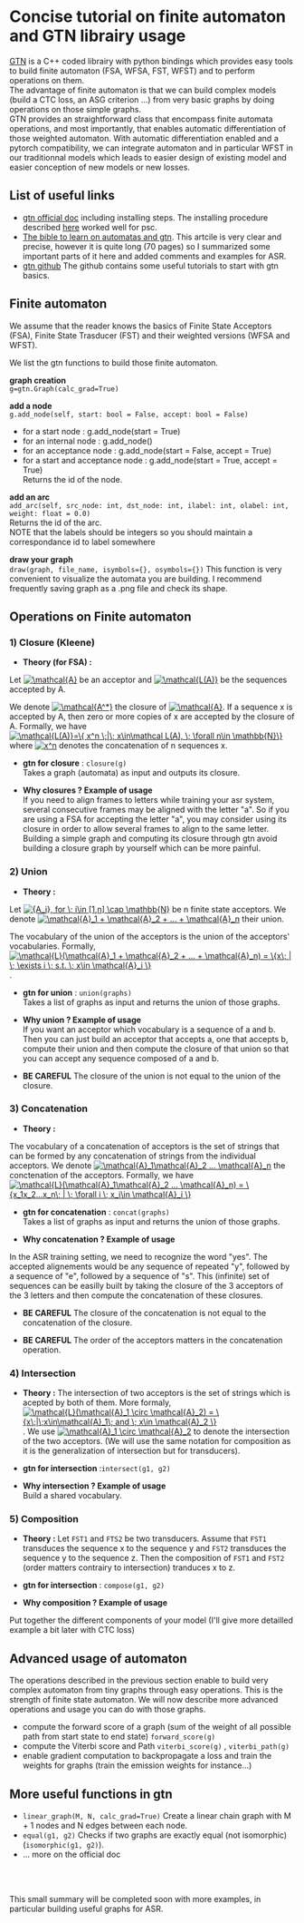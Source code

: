 # Concise tutorial on finite automaton and GTN librairy usage

[GTN](https://github.com/facebookresearch/gtn) is a C++ coded librairy with python bindings which provides easy tools to build finite automaton (FSA, WFSA, FST, WFST) and to perform operations on them. 
<br/> The advantage of finite automaton is that we can build complex models (build a CTC loss, an ASG criterion ...) from very basic graphs by doing operations on those simple graphs.
<br/> GTN provides an straightforward class that encompass finite automata operations, and most importantly, that enables automatic differentiation of those weighted automaton. With automatic differentiation enabled and a pytorch compatibility, we can integrate automaton and in particular WFST in our traditionnal models which leads to easier design of existing model and easier conception of new models or new losses.  <br/>


## List of useful links 
* [gtn official doc](https://gtn.readthedocs.io/en/latest/index.html) including installing steps. The installing procedure described [here](https://gtn.readthedocs.io/en/latest/install.html) worked well for psc.
* [The bible to learn on automatas and gtn](https://awnihannun.com/writing/automata_ml/automata_in_machine_learning.pdf). This artcile is very clear and precise, however it is quite long (70 pages) so I summarized some important parts of it here and added comments and examples for ASR.
* [gtn github](https://github.com/facebookresearch/gtn) The github contains some useful tutorials to start with gtn basics.

## Finite automaton

We assume that the reader knows the basics of Finite State Acceptors (FSA), Finite State Trasducer (FST) and their weighted versions (WFSA and WFST).

We list the gtn functions to build those finite automaton. <br/>

__graph creation__  <br/>
```g=gtn.Graph(calc_grad=True)```

__add a node__  <br/>
```g.add_node(self, start: bool = False, accept: bool = False)``` 

* for a start node : g.add_node(start = True)
* for an internal node : g.add_node()
* for an acceptance node : g.add_node(start = False, accept = True)
* for a start and acceptance node : g.add_node(start = True, accept = True) <br/>
Returns the id of the node.

__add an arc__ <br/>
```add_arc(self, src_node: int, dst_node: int, ilabel: int, olabel: int, weight: float = 0.0)``` <br/>
Returns the id of the arc.<br/>
NOTE that the labels should be integers so you should maintain a correspondance id to label somewhere 

__draw your graph__ <br/>
```draw(graph, file_name, isymbols={}, osymbols={})``` 
This function is very convenient to visualize the automata you are building. I recommend frequently saving graph as a .png file and check its shape.

## Operations on Finite automaton

### 1) Closure (Kleene)

* __Theory (for FSA) :__ <br/>

Let <a href="https://www.codecogs.com/eqnedit.php?latex=\mathcal{A}" target="_blank"><img src="https://latex.codecogs.com/gif.latex?\mathcal{A}" title="\mathcal{A}" /></a> be an acceptor and <a href="https://www.codecogs.com/eqnedit.php?latex=\mathcal{L(A)}" target="_blank"><img src="https://latex.codecogs.com/gif.latex?\mathcal{L(A)}" title="\mathcal{L(A)}" /></a> be the sequences accepted by A. <br/>

We denote <a href="https://www.codecogs.com/eqnedit.php?latex=\mathcal{A^*}" target="_blank"><img src="https://latex.codecogs.com/gif.latex?\mathcal{A^*}" title="\mathcal{A^*}" /></a> the closure of <a href="https://www.codecogs.com/eqnedit.php?latex=\mathcal{A}" target="_blank"><img src="https://latex.codecogs.com/gif.latex?\mathcal{A}" title="\mathcal{A}" /></a>. If a sequence x is accepted by A, then zero or more copies of x are accepted by the closure of A. Formally, we have <a href="https://www.codecogs.com/eqnedit.php?latex=\mathcal{L(A)}=\{&space;x^n&space;\;|\;&space;x\in\mathcal&space;L(A),&space;\;&space;\forall&space;n\in&space;\mathbb{N}\}" target="_blank"><img src="https://latex.codecogs.com/gif.latex?\mathcal{L(A)}=\{&space;x^n&space;\;|\;&space;x\in\mathcal&space;L(A),&space;\;&space;\forall&space;n\in&space;\mathbb{N}\}" title="\mathcal{L(A)}=\{ x^n \;|\; x\in\mathcal L(A), \; \forall n\in \mathbb{N}\}" /></a> where <a href="https://www.codecogs.com/eqnedit.php?latex=x^n" target="_blank"><img src="https://latex.codecogs.com/gif.latex?x^n" title="x^n" /></a> denotes the concatenation of n sequences x.

* __gtn for closure__   : ```closure(g)```  <br/>
Takes a graph (automata) as input and outputs its closure.  <br/>

* __Why closures ? Example of usage__  <br/>
If you need to align frames to letters while training your asr system, several consecutive frames may be aligned with the letter "a". So if you are using a FSA for accepting the letter "a", you may consider using its closure in order to allow several frames to align to the same letter. Building a simple graph and computing its closure through gtn avoid building a closure graph by yourself which can be more painful.


### 2) Union 

* __Theory :__ 

Let <a href="https://www.codecogs.com/eqnedit.php?latex={A_i},&space;for&space;\;&space;i\in&space;[1,n]&space;\cap&space;\mathbb{N}" target="_blank"><img src="https://latex.codecogs.com/gif.latex?{A_i},&space;for&space;\;&space;i\in&space;[1,n]&space;\cap&space;\mathbb{N}" title="{A_i}, for \; i\in [1,n] \cap \mathbb{N}" /></a> be n finite state acceptors. We denote <a href="https://www.codecogs.com/eqnedit.php?latex=\mathcal{A}_1&space;&plus;&space;\mathcal{A}_2&space;&plus;&space;...&space;&plus;&space;\mathcal{A}_n" target="_blank"><img src="https://latex.codecogs.com/gif.latex?\mathcal{A}_1&space;&plus;&space;\mathcal{A}_2&space;&plus;&space;...&space;&plus;&space;\mathcal{A}_n" title="\mathcal{A}_1 + \mathcal{A}_2 + ... + \mathcal{A}_n" /></a> their union.   <br/>

The vocabulary of the union of the acceptors is the union of the acceptors' vocabularies. Formally, <a href="https://www.codecogs.com/eqnedit.php?latex=\mathcal{L}(\mathcal{A}_1&space;&plus;&space;\mathcal{A}_2&space;&plus;&space;...&space;&plus;&space;\mathcal{A}_n)&space;=&space;\{x\;&space;|&space;\;&space;\exists&space;i&space;\;&space;s.t.&space;\;&space;x\in&space;\mathcal{A}_i&space;\}" target="_blank"><img src="https://latex.codecogs.com/gif.latex?\mathcal{L}(\mathcal{A}_1&space;&plus;&space;\mathcal{A}_2&space;&plus;&space;...&space;&plus;&space;\mathcal{A}_n)&space;=&space;\{x\;&space;|&space;\;&space;\exists&space;i&space;\;&space;s.t.&space;\;&space;x\in&space;\mathcal{A}_i&space;\}" title="\mathcal{L}(\mathcal{A}_1 + \mathcal{A}_2 + ... + \mathcal{A}_n) = \{x\; | \; \exists i \; s.t. \; x\in \mathcal{A}_i \}" /></a>. 


* __gtn for union__   : ```union(graphs)``` <br/>
Takes a list of graphs as input and returns the union of those graphs.

* __Why union ? Example of usage__  <br/>
If you want an acceptor which vocabulary is a sequence of a and b. Then you can just build an acceptor that accepts a, one that accepts b, compute their union and then compute the closure of that union so that you can accept any sequence composed of a and b.

* __BE CAREFUL__  The closure of the union is not equal to the union of the closure.

### 3) Concatenation 

* __Theory :__ 

The vocabulary of a concatenation of acceptors is the set of strings that can be formed by any concatenation of strings from the individual acceptors. 
We denote <a href="https://www.codecogs.com/eqnedit.php?latex=\mathcal{A}_1\mathcal{A}_2&space;...&space;\mathcal{A}_n" target="_blank"><img src="https://latex.codecogs.com/gif.latex?\mathcal{A}_1\mathcal{A}_2&space;...&space;\mathcal{A}_n" title="\mathcal{A}_1\mathcal{A}_2 ... \mathcal{A}_n" /></a> the conctenation of the acceptors. Formally, we have <a href="https://www.codecogs.com/eqnedit.php?latex=\mathcal{L}(\mathcal{A}_1\mathcal{A}_2&space;...&space;\mathcal{A}_n)&space;=&space;\{x_1x_2...x_n\;&space;|&space;\;&space;\forall&space;i&space;\;&space;x_i\in&space;\mathcal{A}_i&space;\}" target="_blank"><img src="https://latex.codecogs.com/gif.latex?\mathcal{L}(\mathcal{A}_1\mathcal{A}_2&space;...&space;\mathcal{A}_n)&space;=&space;\{x_1x_2...x_n\;&space;|&space;\;&space;\forall&space;i&space;\;&space;x_i\in&space;\mathcal{A}_i&space;\}" title="\mathcal{L}(\mathcal{A}_1\mathcal{A}_2 ... \mathcal{A}_n) = \{x_1x_2...x_n\; | \; \forall i \; x_i\in \mathcal{A}_i \}" /></a>

* __gtn for concatenation__   : ```concat(graphs)``` <br/>
Takes a list of graphs as input and returns the union of those graphs.

* __Why concatenation ? Example of usage__  <br/>

In the ASR training setting, we need to recognize the word "yes". The accepted alignements would be any sequence of repeated "y", followed by a sequence of "e", followed by a sequence of "s". This (infinite) set of sequences can be easilly built by taking the closure of the 3 acceptors of the 3 letters and then compute the concatenation of these closures.

* __BE CAREFUL__  The closure of the concatenation is not equal to the concatenation of the closure.

* __BE CAREFUL__  The order of the acceptors matters in the concatenation operation.


### 4) Intersection

* __Theory :__ 
The intersection of two acceptors is the set of strings which is acepted by both of them.
More formaly, <a href="https://www.codecogs.com/eqnedit.php?latex=\mathcal{L}(\mathcal{A}_1&space;\circ&space;\mathcal{A}_2)&space;=&space;\{x\;|\;x\in\mathcal{A}_1\;&space;and&space;\;&space;x\in&space;\mathcal{A}_2&space;\}" target="_blank"><img src="https://latex.codecogs.com/gif.latex?\mathcal{L}(\mathcal{A}_1&space;\circ&space;\mathcal{A}_2)&space;=&space;\{x\;|\;x\in\mathcal{A}_1\;&space;and&space;\;&space;x\in&space;\mathcal{A}_2&space;\}" title="\mathcal{L}(\mathcal{A}_1 \circ \mathcal{A}_2) = \{x\;|\;x\in\mathcal{A}_1\; and \; x\in \mathcal{A}_2 \}" /></a>.
We use <a href="https://www.codecogs.com/eqnedit.php?latex=\mathcal{A}_1&space;\circ&space;\mathcal{A}_2" target="_blank"><img src="https://latex.codecogs.com/gif.latex?\mathcal{A}_1&space;\circ&space;\mathcal{A}_2" title="\mathcal{A}_1 \circ \mathcal{A}_2" /></a> to denote the intersection of the two acceptors. (We will use the same notation for composition as it is the generalization of intersection but for transducers).

* __gtn for intersection__   :```intersect(g1, g2)``` <br/>

* __Why intersection ? Example of usage__  <br/>
Build a shared vocabulary.


### 5) Composition

* __Theory :__
Let ```FST1``` and ```FTS2``` be two transducers. Assume that ```FST1``` transduces the sequence x to the sequence y and ```FST2``` transduces the sequence y to the sequence z. Then the composition of  ```FST1``` and ```FST2``` (order matters contrairy to intersection) tranduces x to z. 


* __gtn for intersection__   : ```compose(g1, g2)``` <br/>


* __Why composition ? Example of usage__  <br/>

Put together the different components of your model (I'll give more detailled example a bit later with CTC loss)


## Advanced usage of automaton

The operations described in the previous section enable to build very complex automaton from tiny graphs through easy operations. This is the strength of finite state automaton. We will now describe more advanced operations and usage you can do with those graphs. 

* compute the forward score of a graph (sum of the weight of all possible path from start state to end state) ```forward_score(g)```
* compute the Viterbi score and Path  ```viterbi_score(g)``` , ```viterbi_path(g)```
* enable gradient computation to backpropagate a loss and train the weights for graphs (train the emission weights for instance...)



## More useful functions in gtn 

* ```linear_graph(M, N, calc_grad=True)``` Create a linear chain graph with M + 1 nodes and N edges between each node.
* ```equal(g1, g2)``` Checks if two graphs are exactly equal (not isomorphic) (```isomorphic(g1, g2)```).
* ... more on the official doc


<br/>
<br/>

This small summary will be completed soon with more examples, in particular building useful graphs for ASR. <br/>
